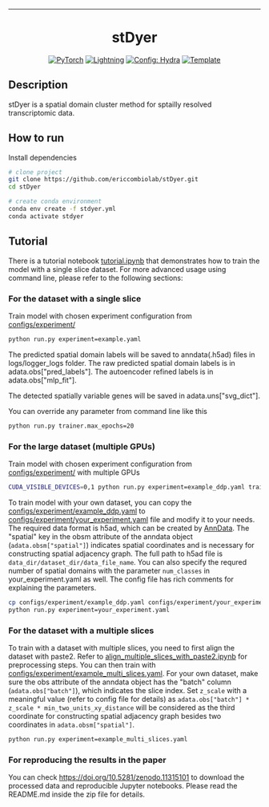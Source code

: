 
---

<div align="center">

# stDyer

<a href="https://pytorch.org/get-started/locally/"><img alt="PyTorch" src="https://img.shields.io/badge/PyTorch-ee4c2c?logo=pytorch&logoColor=white"></a>
<a href="https://pytorchlightning.ai/"><img alt="Lightning" src="https://img.shields.io/badge/-Lightning-792ee5?logo=pytorchlightning&logoColor=white"></a>
<a href="https://hydra.cc/"><img alt="Config: Hydra" src="https://img.shields.io/badge/Config-Hydra-89b8cd"></a>
<a href="https://github.com/ashleve/lightning-hydra-template"><img alt="Template" src="https://img.shields.io/badge/-Lightning--Hydra--Template-017F2F?style=flat&logo=github&labelColor=gray"></a><br>
</div>

## Description

stDyer is a spatial domain cluster method for sptailly resolved transcriptomic data.

## How to run

Install dependencies

```bash
# clone project
git clone https://github.com/ericcombiolab/stDyer.git
cd stDyer

# create conda environment
conda env create -f stdyer.yml
conda activate stdyer
```

## Tutorial
There is a tutorial notebook [tutorial.ipynb](tutorial.ipynb) that demonstrates how to train the model with a single slice dataset. For more advanced usage using command line, please refer to the following sections:

### For the dataset with a single slice
Train model with chosen experiment configuration from [configs/experiment/](configs/experiment/)

```bash
python run.py experiment=example.yaml
```

The predicted spatial domain labels will be saved to anndata(.h5ad) files in logs/logger_logs folder. The raw predicted spatial domain labels is in adata.obs["pred_labels"]. The autoencoder refined labels is in adata.obs["mlp_fit"].


The detected spatially variable genes will be saved in adata.uns["svg_dict"].

You can override any parameter from command line like this

```bash
python run.py trainer.max_epochs=20
```

### For the large dataset (multiple GPUs)
Train model with chosen experiment configuration from [configs/experiment/](configs/experiment/) with multiple GPUs

```bash
CUDA_VISIBLE_DEVICES=0,1 python run.py experiment=example_ddp.yaml trainer.devices=2
```

To train model with your own dataset, you can copy the [configs/experiment/example_ddp.yaml](configs/experiment/example_ddp.yaml) to [configs/experiment/your_experiment.yaml](configs/experiment/your_experiment.yaml) file and modify it to your needs. The required data format is h5ad, which can be created by [AnnData](https://anndata.readthedocs.io/en/latest/). The "spatial" key in the obsm attribute of the anndata object (`adata.obsm["spatial"]`) indicates spatial coordinates and is necessary for constructing spatial adjacency graph. The full path to h5ad file is `data_dir/dataset_dir/data_file_name`. You can also specify the requred number of spatial domains with the parameter `num_classes` in your_experiment.yaml as well. The config file has rich comments for explaining the parameters.

```bash
cp configs/experiment/example_ddp.yaml configs/experiment/your_experiment.yaml
python run.py experiment=your_experiment.yaml
```

### For the dataset with a multiple slices
To train with a dataset with multiple slices, you need to first align the dataset with paste2. Refer to [align_multiple_slices_with_paste2.ipynb](align_multiple_slices_with_paste2.ipynb) for preprocessing steps. You can then train with [configs/experiment/example_multi_slices.yaml](configs/experiment/example_multi_slices.yaml). For your own dataset, make sure the obs attribute of the anndata object has the "batch" column (`adata.obs["batch"]`), which indicates the slice index. Set `z_scale` with a meaningful value (refer to config file for details) as `adata.obs["batch"] * z_scale * min_two_units_xy_distance` will be considered as the third coordinate for constructing spatial adjacency graph besides two coordinates in `adata.obsm["spatial"]`.

```bash
python run.py experiment=example_multi_slices.yaml
```

### For reproducing the results in the paper
You can check https://doi.org/10.5281/zenodo.11315101 to download the processed data and reproducible Jupyter notebooks. Please read the README.md inside the zip file for details.
